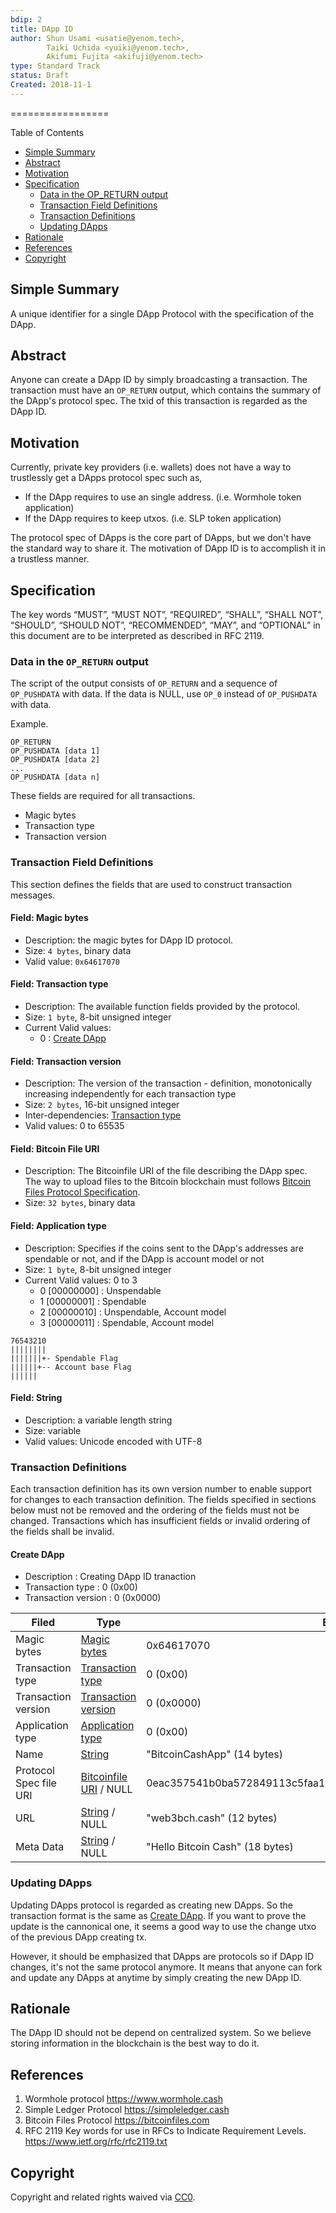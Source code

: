 ```yaml
---
bdip: 2
title: DApp ID
author: Shun Usami <usatie@yenom.tech>,
        Taiki Uchida <yuiki@yenom.tech>,
        Akifumi Fujita <akifuji@yenom.tech>
type: Standard Track
status: Draft
Created: 2018-11-1
---
```


=================

Table of Contents
* [Simple Summary](#simple-summary)
* [Abstract](#abstract)
* [Motivation](#motivation)
* [Specification](#specification)
   * [Data in the OP_RETURN output](#data-in-the-op_return-output)
   * [Transaction Field Definitions](#transaction-field-definitions)
   * [Transaction Definitions](#transaction-definitions)
   * [Updating DApps](#updating-dapps)
* [Rationale](#rationale)
* [References](#references)
* [Copyright](#copyright)

## Simple Summary
 A unique identifier for a single DApp Protocol with the specification of the DApp.

## Abstract
Anyone can create a DApp ID by simply broadcasting a transaction. The transaction must have an `OP_RETURN` output, which contains the summary of the DApp's protocol spec. The txid of this transaction is regarded as the DApp ID.

## Motivation
Currently, private key providers (i.e. wallets) does not have a way to trustlessly get a DApps protocol spec such as,
- If the DApp requires to use an single address. (i.e. Wormhole token application)
- If the DApp requires to keep utxos. (i.e. SLP token application)

The protocol spec of DApps is the core part of DApps, but we don't have the standard way to share it.
The motivation of DApp ID is to accomplish it in a trustless manner.


## Specification
The key words “MUST”, “MUST NOT”, “REQUIRED”, “SHALL”, “SHALL NOT”, “SHOULD”, “SHOULD NOT”, “RECOMMENDED”, “MAY”, and “OPTIONAL” in this document are to be interpreted as described in RFC 2119.

### Data in the `OP_RETURN` output
The script of the output consists of `OP_RETURN` and a sequence of `OP_PUSHDATA` with data.
If the data is NULL, use `OP_0` instead of `OP_PUSHDATA` with data.

Example.
```
OP_RETURN
OP_PUSHDATA [data 1]
OP_PUSHDATA [data 2]
...
OP_PUSHDATA [data n]
```

These fields are required for all transactions.
- Magic bytes
- Transaction type
- Transaction version


### Transaction Field Definitions
This section defines the fields that are used to construct transaction messages.


#### Field: Magic bytes
- Description: the magic bytes for DApp ID protocol.
- Size: `4 bytes`, binary data
- Valid value: `0x64617070`

#### Field: Transaction type
- Description: The available function fields provided by the protocol.
- Size: `1 byte`,  8-bit unsigned integer
- Current Valid values:
    - 0 : [Create DApp](#create-dapp)

#### Field: Transaction version
- Description: The version of the transaction - definition, monotonically increasing independently for each transaction type
- Size: `2 bytes`, 16-bit unsigned integer
- Inter-dependencies: [Transaction type](#field-transaction-type)
- Valid values: 0 to 65535

#### Field: Bitcoin File URI
- Description: The Bitcoinfile URI of the file describing the DApp spec. The way to upload files to the Bitcoin blockchain must follows [Bitcoin Files Protocol Specification](https://github.com/simpleledger/slp-specifications/blob/master/bitcoinfiles.md).
- Size: `32 bytes`, binary data


#### Field: Application type
- Description: Specifies if the coins sent to the DApp's addresses are spendable or not, and if the DApp is account model or not
- Size: `1 byte`, 8-bit unsigned integer
- Current Valid values: 0 to 3
    - 0 [00000000] : Unspendable
    - 1 [00000001] : Spendable
    - 2 [00000010] : Unspendable, Account model
    - 3 [00000011] : Spendable, Account model

```
76543210
||||||||
|||||||+- Spendable Flag
||||||+-- Account base Flag
||||||
```

#### Field: String

- Description: a variable length string
- Size: variable
- Valid values: Unicode encoded with UTF-8

### Transaction Definitions
Each transaction definition has its own version number to enable support for changes to each transaction definition. The fields specified in sections below must not be removed and the ordering of the fields must not be changed. Transactions which has insufficient fields or invalid ordering of the fields shall be invalid.

#### Create DApp
- Description : Creating DApp ID tranaction
- Transaction type : 0 (0x00)
- Transaction version : 0 (0x0000)

| Filed | Type | Example |
| --- | --- | --- |
| Magic bytes | [Magic bytes](#Field-Magic-bytes) | 0x64617070 |
| Transaction type | [Transaction type](#Field-Transaction-type) | 0 (0x00) |
| Transaction version | [Transaction version](#Field-Transaction-version) | 0 (0x0000) |
| Application type | [Application type](#Field-Application-type) | 0 (0x00) |
| Name | [String](#Field-String) | "BitcoinCashApp" (14 bytes) |
| Protocol Spec file URI | [Bitcoinfile URI](#Field-Bitcoin-file-URI) / NULL | 0eac357541b0ba572849113c5faa1d1990f6382741dc3e2f5507e3ca8346dc0e |
| URL | [String](#Field-String) / NULL | "web3bch.cash" (12 bytes) |
| Meta Data | [String](#Field-String) / NULL | "Hello Bitcoin Cash" (18 bytes) |


### Updating DApps
Updating DApps protocol is regarded as creating new DApps. So the transaction format is the same as [Create DApp](#Create-DApp).
If you want to prove the update is the cannonical one, it seems a good way to use the change utxo of the previous DApp creating tx.

However, it should be emphasized that DApps are protocols so if DApp ID changes, it's not the same protocol anymore.
It means that anyone can fork and update any DApps at anytime by simply creating the new DApp ID.

## Rationale
The DApp ID should not be depend on centralized system. So we believe storing information in the blockchain is the best way to do it.

## References
1. Wormhole protocol https://www.wormhole.cash
2. Simple Ledger Protocol  https://simpleledger.cash
3. Bitcoin Files Protocol https://bitcoinfiles.com
4. RFC 2119 Key words for use in RFCs to Indicate Requirement Levels. https://www.ietf.org/rfc/rfc2119.txt

## Copyright
Copyright and related rights waived via [CC0](https://creativecommons.org/publicdomain/zero/1.0/).
